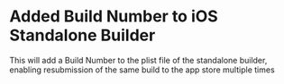 # Added Build Number to iOS Standalone Builder 

This will add a Build Number to the plist file
of the standalone builder, enabling resubmission of the 
same build to the app store multiple times 